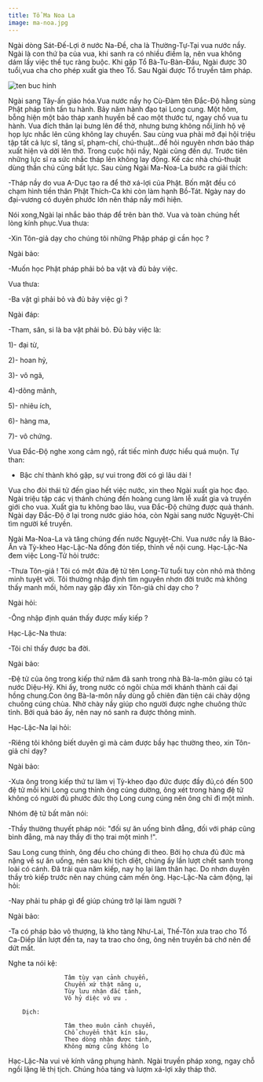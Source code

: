 ```yaml
---
title: Tổ Ma Noa La
image: ma-noa.jpg
---
```


Ngài dòng Sát-Đế-Lợi ở nước Na-Đề, cha là Thường-Tự-Tại vua nước nầy. Ngài là con thứ ba của vua, khi sanh ra có nhiều điềm lạ, nên vua không dám lấy việc thế tục ràng buộc. Khi gặp Tổ Bà-Tu-Bàn-Đầu, Ngài được 30 tuổi,vua cha cho phép xuất gia theo Tổ. Sau Ngài được Tổ truyền tâm pháp.

![ten buc hinh](http://linhsonphatgiao.com/img/w250/static/2016/12/tomanola.jpg "ten buc hinh")

Ngài sang Tây-ấn giáo hóa.Vua nước nầy họ Cù-Đàm tên Đắc-Độ hằng sùng Phật pháp tinh tấn tu hành. Bảy năm hành đạo tại Long cung. Một hôm, bỗng hiện một bảo tháp xanh huyền bề cao một thước tư, ngay chổ vua tu hành. Vua đích thân lại bưng lên để thờ, nhưng bưng không nổi,lính hộ vệ họp lực nhắc lên cũng không lay chuyển. Sau cùng vua phải mở đại hội triệu tập tất cả lực sĩ, tăng sĩ, phạm-chí, chú-thuật…để hỏi nguyên nhơn bảo tháp xuất hiện và dời lên thờ. Trong cuộc hội nầy, Ngài cũng đến dự. Trước tiên những lực sĩ ra sức nhắc tháp lên không lay động. Kế các nhà chú-thuật dùng thần chú cũng bất lực. Sau cùng Ngài Ma-Noa-La bước ra giải thích:

-Tháp nầy do vua A-Dục tạo ra để thờ xá-lợi của Phật. Bốn mặt đều có chạm hình tiền thân Phật Thích-Ca khi còn làm hạnh Bồ-Tát. Ngày nay do đại-vương có duyên phước lớn nên tháp nầy mới hiện.

Nói xong,Ngài lại nhắc bảo tháp để trên bàn thờ. Vua và toàn chúng hết lòng kính phục.Vua thưa:

-Xin Tôn-giả dạy cho chúng tôi những Phập pháp gì cần học ?

Ngài bảo:

-Muốn học Phật pháp phải bỏ ba vật và đủ bảy việc.

Vua thưa:

-Ba vật gì phải bỏ và đủ bảy việc gì ?

Ngài đáp:

-Tham, sân, si là ba vật phải bỏ. Đủ bảy việc là:

1)- đại từ,

2)- hoan hỷ,

3)- vô ngã,

4)-dõng mãnh,

5)- nhiêu ích,

6)- hàng ma,

7)- vô chứng.

Vua Đắc-Độ nghe xong cảm ngộ, rất tiếc mình được hiểu quá muộn. Tự than:

- Bậc chí thành khó gặp, sự vui trong đời có gì lâu dài !

Vua cho đòi thái tử đến giao hết việc nước, xin theo Ngài xuất gia học đạo. Ngài triệu tập các vị thánh chúng đến hoàng cung làm lễ xuất gia và truyền giới cho vua. Xuất gia tu không bao lâu, vua Đắc-Độ chứng được quả thánh. Ngài dạy Đắc-Độ ở lại trong nước giáo hóa, còn Ngài sang nước Nguyệt-Chi tìm người kế truyền.

Ngài Ma-Noa-La và tăng chúng đến nước Nguyệt-Chi. Vua nước nầy là Bảo-Ấn và Tỳ-kheo Hạc-Lặc-Na đồng đón tiếp, thỉnh về nội cung. Hạc-Lặc-Na đem việc Long-Tử hỏi trước:

-Thưa Tôn-giả ! Tôi có một đứa đệ tử tên Long-Tử tuổi tuy còn nhỏ mà thông minh tuyệt vời. Tôi thường nhập định tìm nguyên nhơn đời trước mà không thấy manh mối, hôm nay gặp đây xin Tôn-giả chỉ dạy cho ?

Ngài hỏi:

-Ông nhập định quán thấy được mấy kiếp ?

Hạc-Lặc-Na thưa:

-Tôi chỉ thấy được ba đời.

Ngài bảo:

-Đệ tử của ông trong kiếp thứ năm đã sanh trong nhà Bà-la-môn giàu có tại nước Diệu-Hỷ. Khi ấy, trong nước có ngôi chùa mới khánh thành cái đại hồng chung.Con ông Bà-la-môn nầy dùng gỗ chiên đàn tiện cái chày dộng chuông cúng chùa. Nhờ chày nầy giúp cho người được nghe chuông thức tỉnh. Bởi quả báo ấy, nên nay nó sanh ra được thông minh.

Hạc-Lặc-Na lại hỏi:

-Riêng tôi không biết duyên gì mà cảm được bầy hạc thường theo, xin Tôn-giả chỉ dạy?

Ngài bảo:

-Xưa ông trong kiếp thứ tư làm vị Tỳ-kheo đạo đức được đầy đủ,có đến 500 đệ tử mỗi khi Long cung thỉnh ông cúng dường, ông xét trong hàng đệ tử không có người đủ phước đức thọ Long cung cúng nên ông chỉ đi một mình.

Nhóm đệ tử bất mãn nói:

-Thầy thường thuyết pháp nói: "đối sự ăn uống bình đẳng, đối với pháp cũng bình đẳng, mà nay thầy đi thọ trai một mình !".

Sau Long cung thỉnh, ông đều cho chúng đi theo. Bởi họ chưa đủ đức mà nặng về sự ăn uống, nên sau khi tịch diệt, chúng ấy lần lượt chết sanh trong loài có cánh. Đã trải qua năm kiếp, nay họ lại làm thân hạc. Do nhơn duyên thầy trò kiếp trước nên nay chúng cảm mến ông. Hạc-Lặc-Na cảm động, lại hỏi:

-Nay phải tu pháp gì để giúp chúng trở lại làm người ?

Ngài bảo:

-Ta có pháp bảo vô thượng, là kho tàng Như-Lai, Thế-Tôn xưa trao cho Tổ Ca-Diếp lần lượt đến ta, nay ta trao cho ông, ông nên truyền bá chớ nên để dứt mất.

Nghe ta nói kệ:

                    Tâm tùy vạn cảnh chuyển,
                    Chuyển xứ thật năng u,
                    Tùy lưu nhận đắc tánh,
                    Vô hỷ diệc vô ưu .

        Dịch:

                    Tâm theo muôn cảnh chuyển,
                    Chổ chuyển thật kín sâu,
                    Theo dòng nhận được tánh,
                    Không mừng cũng không lo 

Hạc-Lặc-Na vui vẻ kính vâng phụng hành. Ngài truyền pháp xong, ngay chỗ ngồi lặng lẽ thị tịch. Chúng hỏa táng và lượm xá-lợi xây tháp thờ.